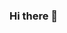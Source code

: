 ### Hi there 👋

<!--
**SSemenkin/SSemenkin** is a ✨ _special_ ✨ repository because its `README.md` (this file) appears on your GitHub profile.

## 📈 Some GitHub statistic:
![](https://github-profile-summary-cards.vercel.app/api/cards/profile-details?username=SSemenkin&theme=github_dark)
![](https://github-profile-summary-cards.vercel.app/api/cards/most-commit-language?username=SSemenkin&theme=github_dark)
![](https://github-profile-summary-cards.vercel.app/api/cards/repos-per-language?username=SSemenkin&theme=github_dark)
![](https://github-profile-summary-cards.vercel.app/api/cards/stats?username=SSemenkin&theme=github_dark)
![](https://github-profile-summary-cards.vercel.app/api/cards/productive-time?username=SSemenkin&theme=github_dark)

Here are some ideas to get you started:

- 🔭 I’m currently working on ...
- 🌱 I’m currently learning ...
- 👯 I’m looking to collaborate on ...
- 🤔 I’m looking for help with ...
- 💬 Ask me about ...
- 📫 How to reach me: ...
- 😄 Pronouns: ...
- ⚡ Fun fact: ...
-->
